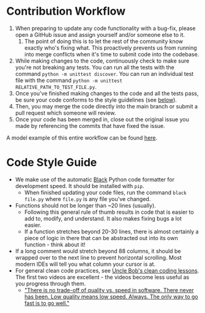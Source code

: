 # Contribution Workflow

1. When preparing to update any code functionality with a bug-fix, please open a GitHub issue and assign yourself and/or someone else to it.
   1. The point of doing this is to let the rest of the community know exactly who's fixing what. This proactively prevents us from running into merge conflicts when it's time to submit code into the codebase.
1. While making changes to the code, continuously check to make sure you're not breaking any tests. You can run all the tests with the command `python -m unittest discover`. You can run an individual test file with the command `python -m unittest RELATIVE_PATH_TO_TEST_FILE.py`.
1. Once you've finished making changes to the code and all the tests pass, be sure your code conforms to the style guidelines (see [below](#code-style-guide)).
1. Then, you may merge the code directly into the main branch or submit a pull request which someone will review.
1. Once your code has been merged in, close out the original issue you made by referencing the commits that have fixed the issue.

A model example of this entire workflow can be found [here](https://github.com/AI4Finance-Foundation/ElegantRL/issues/116).

# Code Style Guide

- We make use of the automatic [Black](https://black.readthedocs.io/en/stable/) Python code formatter for development speed. It should be installed with `pip`.
  - When finished updating your code files, run the command `black file.py` where `file.py` is any file you've changed.
- Functions should not be longer than ~20 lines (usually).
  - Following this general rule of thumb results in code that is easier to add to, modify, and understand. It also makes fixing bugs a lot easier.
  - If a function stretches beyond 20-30 lines, there is almost certainly a piece of logic in there that can be abstracted out into its own function - think about it!
- If a long comment would stretch beyond 88 columns, it should be wrapped over to the next line to prevent horizontal scrolling. Most modern IDEs will tell you what column your cursor is at.
- For general clean code practices, see [Uncle Bob's clean coding lessons](https://www.youtube.com/playlist?list=PLmmYSbUCWJ4x1GO839azG_BBw8rkh-zOj). The first two videos are excellent - the videos become less useful as you progress through them.
  - ["There is no trade-off of quality vs. speed in software. There never has been. Low quality means low speed. Always. The only way to go fast is to go well."](https://twitter.com/unclebobmartin/status/1163789159309434880)
